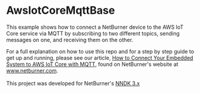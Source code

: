 # AwsIotCoreMqttBase
This example shows how to connect a NetBurner device to the AWS IoT Core service via MQTT by subscribing to two different topics, sending messages on one,  and receiving them on the other.

For a full explanation on how to use this repo and for a step by step guide to get up and running, please see our article, [How to Connect Your Embedded System to AWS IoT Core with MQTT](https://www.netburner.com/learn/how-to-connect-your-embedded-system-to-aws-iot-core-with-mqtt/), found on NetBurner's website at www.netburner.com.
<br><br>
This project was developed for NetBurner's [NNDK 3.x](https://www.netburner.com/NBDocs/Developer/html/page_platform_ref-_m_o_d_m7_a_e70-_intro.html)
